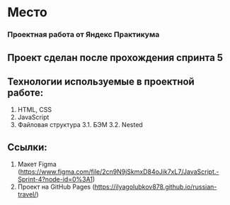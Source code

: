 # Место

### Проектная работа от Яндекс Практикума

## Проект сделан после прохождения спринта 5

## Технологии используемые в проектной работе:
1. HTML, CSS
2. JavaScript
3. Файловая структура
3.1. БЭМ
3.2. Nested

## Ссылки:
1. Макет Figma (https://www.figma.com/file/2cn9N9jSkmxD84oJik7xL7/JavaScript.-Sprint-4?node-id=0%3A1)
2. Проект на GitHub Pages (https://ilyagolubkov878.github.io/russian-travel/)
